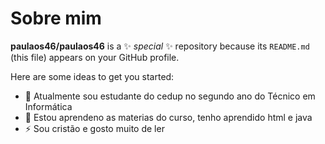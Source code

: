 # Sobre mim


**paulaos46/paulaos46** is a ✨ _special_ ✨ repository because its `README.md` (this file) appears on your GitHub profile.

Here are some ideas to get you started:

- 🔭 Atualmente sou estudante do cedup no segundo ano do Técnico em Informática
- 🌱 Estou aprendeno as materias do curso, tenho aprendido html e java
- ⚡ Sou cristão e gosto muito de ler


